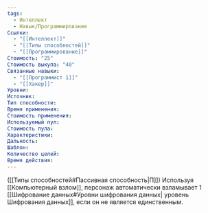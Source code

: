 ```yaml
---
tags:
  - Интеллект
  - Навык/Программирование
Ссылки:
  - "[[Интеллект]]"
  - "[[Типы способностей]]"
  - "[[Программирование]]"
Стоимость: "25"
Стоимость выкупа: "40"
Связанные навыки:
  - "[[Программист 1]]"
  - "[[Хакер]]"
Уровни:
Источник:
Тип способности:
Время применения:
Стоимость применения:
Используемый пул:
Стоимость пула:
Характеристики:
Дальность:
Шаблон:
Количество целей:
Время действия:
---
```

([[Типы способностей#Пассивная способность|П]]) Используя [[Компьютерный взлом]], персонаж автоматически взламывает 1 [[Шифрование данных#Уровни шифрования данных| уровень Шифрования данных]], если он не является единственным. 